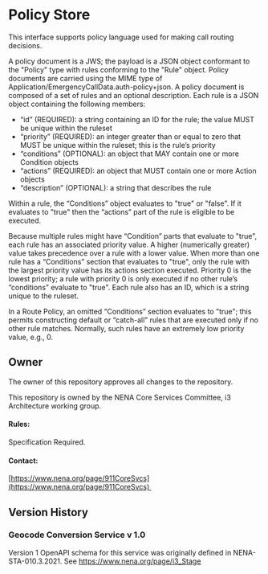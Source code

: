# Policy Store

This interface supports policy language used for making call routing decisions.

A policy document is a JWS; the payload is a JSON object conformant to the "Policy" type with rules conforming to the "Rule" object. Policy documents are carried using the MIME type of Application/EmergencyCallData.auth-policy+json. A policy document is composed of a set of rules and an optional description. Each rule is a JSON object containing the following members:

*	“id” (REQUIRED): a string containing an ID for the rule; the value MUST be unique within the ruleset
*	“priority” (REQUIRED): an integer greater than or equal to zero that MUST be unique within the ruleset; this is the rule’s priority
*	“conditions” (OPTIONAL): an object that MAY contain one or more Condition objects 
*	“actions” (REQUIRED): an object that MUST contain one or more Action objects 
*	“description” (OPTIONAL): a string that describes the rule

Within a rule, the “Conditions” object evaluates to "true" or "false". If it evaluates to "true" then the “actions” part of the rule is eligible to be executed.

Because multiple rules might have “Condition” parts that evaluate to "true", each rule has an associated priority value. A higher (numerically greater) value takes precedence over a rule with a lower value. When more than one rule has a “Conditions” section that evaluates to "true", only the rule with the largest priority value has its actions section executed. Priority 0 is the lowest priority; a rule with priority 0 is only executed if no other rule’s “conditions” evaluate to "true". Each rule also has an ID, which is a string unique to the ruleset.

In a Route Policy, an omitted “Conditions” section evaluates to "true"; this permits constructing default or “catch-all” rules that are executed only if no other rule matches. Normally, such rules have an extremely low priority value, e.g., 0.

## Owner

The owner of this repository approves all changes to the repository. 

This repository is owned by the NENA Core Services Committee, i3 Architecture working group.

#### Rules:

Specification Required. 

#### Contact:

[https://www.nena.org/page/911CoreSvcs](https://www.nena.org/page/911CoreSvcs) 

## Version History

### Geocode Conversion Service v 1.0

Version 1 OpenAPI schema for this service was originally defined in NENA-STA-010.3.2021. See https://www.nena.org/page/i3_Stage
